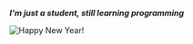 ***I'm just a student, still learning programming***

![Happy New Year!](https://i.imgur.com/tCGSEE6.gif)

